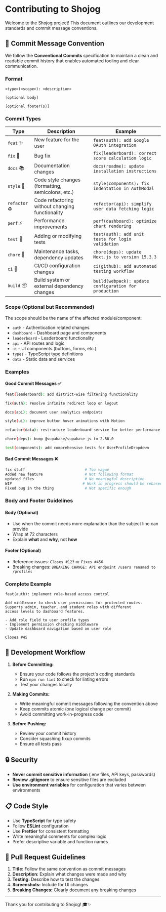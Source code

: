 # Contributing to Shojog

Welcome to the Shojog project! This document outlines our development standards and commit message conventions.

## 📝 Commit Message Convention

We follow the **Conventional Commits** specification to maintain a clean and readable commit history that enables automated tooling and clear communication.

### Format

```
<type>(<scope>): <description>

[optional body]

[optional footer(s)]
```

### Commit Types

| Type          | Description                                       | Example                                               |
| ------------- | ------------------------------------------------- | ----------------------------------------------------- |
| `feat` ✨     | New feature for the user                          | `feat(auth): add Google OAuth integration`            |
| `fix` 🐛      | Bug fix                                           | `fix(leaderboard): correct score calculation logic`   |
| `docs` 📚     | Documentation changes                             | `docs(readme): update installation instructions`      |
| `style` 💄    | Code style changes (formatting, semicolons, etc.) | `style(components): fix indentation in AuthModal`     |
| `refactor` ♻️ | Code refactoring without changing functionality   | `refactor(api): simplify user data fetching logic`    |
| `perf` ⚡     | Performance improvements                          | `perf(dashboard): optimize chart rendering`           |
| `test` 🧪     | Adding or modifying tests                         | `test(auth): add unit tests for login validation`     |
| `chore` 🔧    | Maintenance tasks, dependency updates             | `chore(deps): update Next.js to version 15.3.3`       |
| `ci` 🔄       | CI/CD configuration changes                       | `ci(github): add automated testing workflow`          |
| `build` 📦    | Build system or external dependency changes       | `build(webpack): update configuration for production` |

### Scope (Optional but Recommended)

The scope should be the name of the affected module/component:

- `auth` - Authentication related changes
- `dashboard` - Dashboard page and components
- `leaderboard` - Leaderboard functionality
- `api` - API routes and logic
- `ui` - UI components (buttons, forms, etc.)
- `types` - TypeScript type definitions
- `data` - Static data and services

### Examples

#### Good Commit Messages ✅

```bash
feat(leaderboard): add district-wise filtering functionality

fix(auth): resolve infinite redirect loop on logout

docs(api): document user analytics endpoints

style(ui): improve button hover animations with Motion

refactor(data): restructure leaderboard service for better performance

chore(deps): bump @supabase/supabase-js to 2.50.0

test(components): add comprehensive tests for UserProfileDropdown
```

#### Bad Commit Messages ❌

```bash
fix stuff                           # Too vague
Added new feature                   # Not following format
updated files                       # No meaningful description
WIP                                # Work in progress should be rebased
Fixed bug in the thing              # Not specific enough
```

### Body and Footer Guidelines

#### Body (Optional)

- Use when the commit needs more explanation than the subject line can provide
- Wrap at 72 characters
- Explain **what** and **why**, not **how**

#### Footer (Optional)

- Reference issues: `Closes #123` or `Fixes #456`
- Breaking changes: `BREAKING CHANGE: API endpoint /users renamed to /profiles`

### Complete Example

```
feat(auth): implement role-based access control

Add middleware to check user permissions for protected routes.
Supports admin, teacher, and student roles with different
access levels to dashboard features.

- Add role field to user profile types
- Implement permission checking middleware
- Update dashboard navigation based on user role

Closes #45
```

## 🚀 Development Workflow

1. **Before Committing:**

   - Ensure your code follows the project's coding standards
   - Run `npm run lint` to check for linting errors
   - Test your changes locally

2. **Making Commits:**

   - Write meaningful commit messages following the convention above
   - Keep commits atomic (one logical change per commit)
   - Avoid committing work-in-progress code

3. **Before Pushing:**
   - Review your commit history
   - Consider squashing fixup commits
   - Ensure all tests pass

## 🔒 Security

- **Never commit sensitive information** (.env files, API keys, passwords)
- **Review .gitignore** to ensure sensitive files are excluded
- **Use environment variables** for configuration that varies between environments

## 📋 Code Style

- Use **TypeScript** for type safety
- Follow **ESLint** configuration
- Use **Prettier** for consistent formatting
- Write meaningful comments for complex logic
- Prefer descriptive variable and function names

## 🤝 Pull Request Guidelines

1. **Title:** Follow the same convention as commit messages
2. **Description:** Explain what changes were made and why
3. **Testing:** Describe how to test the changes
4. **Screenshots:** Include for UI changes
5. **Breaking Changes:** Clearly document any breaking changes

---

Thank you for contributing to Shojog! 🎓✨
